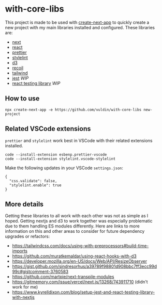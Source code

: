 # with-core-libs

This project is made to be used with [create-next-app](https://nextjs.org/docs/api-reference/create-next-app) to quickly create a new project with my main libraries installed and configured.
These libraries are:

- [next](https://nextjs.org/)
- [react](https://reactjs.org/)
- [prettier](https://prettier.io/)
- [stylelint](https://stylelint.io/)
- [d3](https://d3js.org/)
- [recoil](https://recoiljs.org/)
- [tailwind](https://tailwindcss.com/)
- [jest](https://jestjs.io/) _WIP_
- [react testing library](https://testing-library.com/docs/react-testing-library/intro/) _WIP_

## How to use

```
npx create-next-app -e https://github.com/vuldin/with-core-libs new-project
```

## Related VSCode extensions

`prettier` and `stylelint` work best in VSCode with their related extensions installed.

```
code --install-extension esbenp.prettier-vscode
code --install-extension stylelint.vscode-stylelint
```

Make the following updates in your VSCode `settings.json`:
```
{
  "css.validate": false,
  "stylelint.enable": true
}
```

## More details

Getting these libraries to all work with each other was not as simple as I hoped.
Getting nextjs and d3 to work together was especially problematic due to them handling ES modules differently.
Here are links to more information on this and other areas to consider for future dependency upgrades or refactors:
- https://tailwindcss.com/docs/using-with-preprocessors#build-time-imports
- https://github.com/muratkemaldar/using-react-hooks-with-d3
- https://developer.mozilla.org/en-US/docs/Web/API/ResizeObserver
- https://gist.github.com/sindresorhus/a39789f98801d908bbc7ff3ecc99d99c#gistcomment-3760583
- https://github.com/martpie/next-transpile-modules
- https://gitmemory.com/issue/vercel/next.js/13268/743911710 (didn't work for me)
- https://www.kyrelldixon.com/blog/setup-jest-and-react-testing-library-with-nextjs